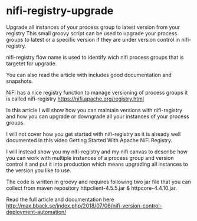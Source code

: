 # nifi-registry-upgrade
Upgrade all instances of your process group to latest version from your registry
This small groovy script can be used to upgrade your process groups to latest or a specific version if they are under version control in nifi-registry.

nifi-registry flow name is used to identify wich nifi process groups that is targetet for upgrade.

You can also read the article with includes good documentation and snapshots.

NiFi has a nice registry function to manage versioning of process groups it is called nifi-registry https://nifi.apache.org/registry.html

In this article I will show how you can maintain versions with nifi-registry and how you can upgrade or downgrade all your instances of your process groups.

I will not cover how you get started with nifi-registry as it is already well documented in this video Getting Started With Apache NiFi Registry.

I will instead show you my nifi-registry and my nifi canvas to describe how you can work with multiple instances of a process group and version control it and put it into production which means upgrading all instances to the version you like to use.

The code is written in groovy and requires following two jar file that you can collect from maven repository httpclient-4.5.5.jar & httpcore-4.4.10.jar.

Read the full article and documentation here http://max.bback.se/index.php/2018/07/06/nifi-version-control-deployment-automation/

